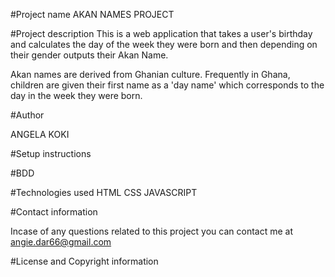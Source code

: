 #Project name
AKAN NAMES PROJECT


#Project description
This is a web application that takes a user's birthday and calculates the day of the week they were born and then depending on their gender outputs their Akan Name. 

Akan names are derived from Ghanian culture. Frequently in Ghana, children are given their first name as a 'day name' which corresponds to the day in the week they were born. 

#Author

ANGELA KOKI

#Setup instructions



#BDD



#Technologies used
HTML 
CSS
JAVASCRIPT

#Contact information

Incase of any questions related to this project you can contact me at angie.dar66@gmail.com

#License and Copyright information